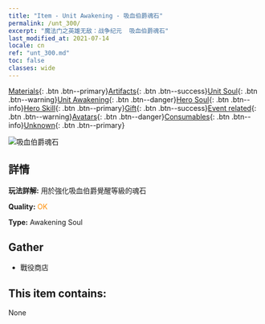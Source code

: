 ```yaml
---
title: "Item - Unit Awakening - 吸血伯爵魂石"
permalink: /unt_300/
excerpt: "魔法门之英雄无敌：战争纪元  吸血伯爵魂石"
last_modified_at: 2021-07-14
locale: cn
ref: "unt_300.md"
toc: false
classes: wide
---
```

 [Materials](/ItemsCN/){: .btn .btn--primary}[Artifacts](/ItemsCN/Artifacts/){: .btn .btn--success}[Unit Soul](/ItemsCN/UnitSoul/){: .btn .btn--warning}[Unit Awakening](/ItemsCN/UnitAwakening/){: .btn .btn--danger}[Hero Soul](/ItemsCN/HeroSoul/){: .btn .btn--info}[Hero Skill](/ItemsCN/HeroSkill/){: .btn .btn--primary}[Gift](/ItemsCN/Gift/){: .btn .btn--success}[Event related](/ItemsCN/Events/){: .btn .btn--warning}[Avatars](/ItemsCN/Avatars/){: .btn .btn--danger}[Consumables](/ItemsCN/Consumables/){: .btn .btn--info}[Unknown](/ItemsCN/Unknown/){: .btn .btn--primary}

 ![吸血伯爵魂石](/images/u/tia_xixuegui.jpg)

## 詳情
 **玩法詳解:** 用於強化吸血伯爵覺醒等級的魂石

 **Quality:** <span style="color: #FF8C00">OK</span>

 **Type:** Awakening Soul

## Gather

*    戰役商店 

## This item contains:

  None

